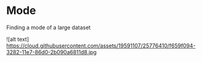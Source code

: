 # Mode
Finding a mode of a large dataset

![alt text] https://cloud.githubusercontent.com/assets/19591107/25776410/f659f094-3282-11e7-86d0-2b090a6811d8.jpg
